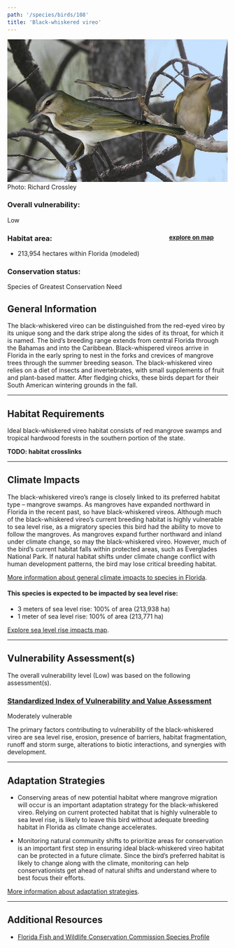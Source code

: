 ```yaml
---
path: '/species/birds/108'
title: 'Black-whiskered vireo'
---
```


<content-header icon="perching_birds" title="Black-whiskered vireo" subtitle="Vireo altiloquus">
</content-header>

<div id="TopSection">

<div class="header-photo"><img src="108.jpg" alt="Photo for 108"/>
<figcaption>Photo: Richard Crossley</figcaption></div>

<div>

### Overall vulnerability:

<div class="vulnerability vulnerability-low">Low</div>

<h3>Habitat area: 
<a href="/species/birds/108/map" style="float:right;font-size:smaller;margin-right: 2rem;">
<fa-icon name="map"></fa-icon>
explore on map
</a>
</h3>

-   213,954 hectares within Florida (modeled)


### Conservation status:

Species of Greatest Conservation Need

</div>
</div>

## General Information

The black-whiskered vireo can be distinguished from the red-eyed vireo by its unique song and the dark stripe along the sides of its throat, for which it is named.  The bird’s breeding range extends from central Florida through the Bahamas and into the Caribbean.  Black-whispered vireos arrive in Florida in the early spring to nest in the forks and crevices of mangrove trees through the summer breeding season.  The black-whiskered vireo relies on a diet of insects and invertebrates, with small supplements of fruit and plant-based matter.  After fledging chicks, these birds depart for their South American wintering grounds in the fall.

<hr />

## Habitat Requirements

Ideal black-whiskered vireo habitat consists of red mangrove swamps and tropical hardwood forests in the southern portion of the state.

**TODO: habitat crosslinks**

<hr />

## Climate Impacts

The black-whiskered vireo’s range is closely linked to its preferred habitat type – mangrove swamps.  As mangroves have expanded northward in Florida in the recent past, so have black-whiskered vireos.  Although much of the black-whiskered vireo’s current breeding habitat is highly vulnerable to sea level rise, as a migratory species this bird had the ability to move to follow the mangroves.  As mangroves expand further northward and inland under climate change, so may the black-whiskered vireo.  However, much of the bird’s current habitat falls within protected areas, such as Everglades National Park.  If natural habitat shifts under climate change conflict with human development patterns, the bird may lose critical breeding habitat.

[More information about general climate impacts to species in Florida](/impacts/species).


#### This species is expected to be impacted by sea level rise:

- 3 meters of sea level rise: 100% of area (213,938 ha)
- 1 meter of sea level rise: 100% of area (213,771 ha)

[Explore sea level rise impacts map](/species/birds/108/map).


<hr />

## Vulnerability Assessment(s)

The overall vulnerability level (Low) was based on the following assessment(s).
#### 
<div class="vulnerability-header">
<h3><a href="/impacts/vulnerability/sivva/species">Standardized Index of Vulnerability and Value Assessment</a></h3>
<div class="vulnerability vulnerability-moderate">Moderately vulnerable</div>
</div> 

The primary factors contributing to vulnerability of the black-whiskered vireo are sea level rise, erosion, presence of barriers, habitat fragmentation, runoff and storm surge, alterations to biotic interactions, and synergies with development.


<hr />

## Adaptation Strategies

- Conserving areas of new potential habitat where mangrove migration will occur is an important adaptation strategy for the black-whiskered vireo.  Relying on current protected habitat that is highly vulnerable to sea level rise, is likely to leave this bird without adequate breeding habitat in Florida as climate change accelerates.

- Monitoring natural community shifts to prioritize areas for conservation is an important first step in ensuring ideal black-whiskered vireo habitat can be protected in a future climate.  Since the bird’s preferred habitat is likely to change along with the climate, monitoring can help conservationists get ahead of natural shifts and understand where to best focus their efforts.

[More information about adaptation strategies](/strategies).

<hr />


## Additional Resources

- [Florida Fish and Wildlife Conservation Commission Species Profile](http://legacy.myfwc.com/bba/docs/bba_BWVI.pdf)
